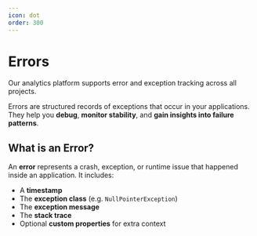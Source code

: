 ```yaml
---
icon: dot
order: 300
---
```


# Errors

Our analytics platform supports error and exception tracking across all projects.

Errors are structured records of exceptions that occur in your applications. 
They help you **debug**, **monitor stability**, and **gain insights into failure patterns**.


## What is an Error?

An **error** represents a crash, exception, or runtime issue that happened inside an application. It includes:

- A **timestamp**
- The **exception class** (e.g. `NullPointerException`)
- The **exception message**
- The **stack trace**
- Optional **custom properties** for extra context

